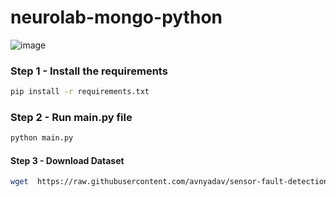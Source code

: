 # neurolab-mongo-python

![image](https://user-images.githubusercontent.com/57321948/196933065-4b16c235-f3b9-4391-9cfe-4affcec87c35.png)

### Step 1 - Install the requirements

```bash
pip install -r requirements.txt
```

### Step 2 - Run main.py file

```bash
python main.py
```
#### Step 3 - Download Dataset
``` bash
wget  https://raw.githubusercontent.com/avnyadav/sensor-fault-detection/main/aps_failure_training_set1.csv
```